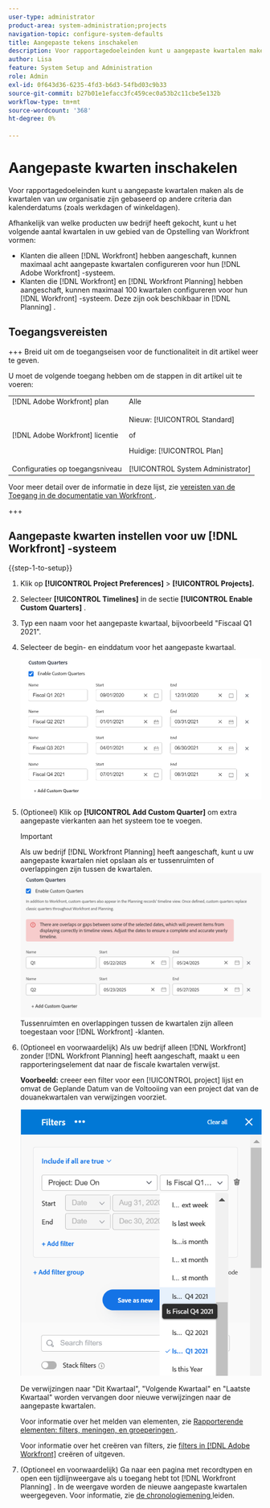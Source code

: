```yaml
---
user-type: administrator
product-area: system-administration;projects
navigation-topic: configure-system-defaults
title: Aangepaste tekens inschakelen
description: Voor rapportagedoeleinden kunt u aangepaste kwartalen maken als de kwartalen van uw organisatie zijn gebaseerd op andere criteria dan kalenderdatums (zoals werkdagen of winkeldagen).
author: Lisa
feature: System Setup and Administration
role: Admin
exl-id: 0f643d36-6235-4fd3-b6d3-54fbd03c9b33
source-git-commit: b27b01e1efacc3fc459cec0a53b2c11cbe5e132b
workflow-type: tm+mt
source-wordcount: '368'
ht-degree: 0%

---
```


# Aangepaste kwarten inschakelen

<!--Audited: 11/2024-->

Voor rapportagedoeleinden kunt u aangepaste kwartalen maken als de kwartalen van uw organisatie zijn gebaseerd op andere criteria dan kalenderdatums (zoals werkdagen of winkeldagen).

Afhankelijk van welke producten uw bedrijf heeft gekocht, kunt u het volgende aantal kwartalen in uw gebied van de Opstelling van Workfront vormen:

* Klanten die alleen [!DNL Workfront] hebben aangeschaft, kunnen maximaal acht aangepaste kwartalen configureren voor hun [!DNL Adobe Workfront] -systeem.
* Klanten die [!DNL Workfront] en [!DNL Workfront Planning] hebben aangeschaft, kunnen maximaal 100 kwartalen configureren voor hun [!DNL Workfront] -systeem. Deze zijn ook beschikbaar in [!DNL Planning] .

## Toegangsvereisten

+++ Breid uit om de toegangseisen voor de functionaliteit in dit artikel weer te geven.

U moet de volgende toegang hebben om de stappen in dit artikel uit te voeren:

<table style="table-layout:auto"> 
 <col> 
 <col> 
 <tbody> 
  <tr> 
   <td role="rowheader">[!DNL Adobe Workfront] plan</td> 
   <td>Alle</td> 
  </tr> 
  <tr> 
   <td role="rowheader">[!DNL Adobe Workfront] licentie</td> 
   <td><p>Nieuw: [!UICONTROL Standard]</p>
   of
   <p>Huidige: [!UICONTROL Plan]</p>
   </td> 
  </tr> 
  <tr> 
   <td role="rowheader">Configuraties op toegangsniveau</td> 
   <td>[!UICONTROL System Administrator]</td>
  </tr> 
 </tbody> 
</table>

Voor meer detail over de informatie in deze lijst, zie [ vereisten van de Toegang in de documentatie van Workfront ](/help/quicksilver/administration-and-setup/add-users/access-levels-and-object-permissions/access-level-requirements-in-documentation.md).

+++

## Aangepaste kwarten instellen voor uw [!DNL Workfront] -systeem

{{step-1-to-setup}}

1. Klik op **[!UICONTROL Project Preferences]** > **[!UICONTROL Projects].**

1. Selecteer **[!UICONTROL Timelines]** in de sectie **[!UICONTROL Enable Custom Quarters]** .

1. Typ een naam voor het aangepaste kwartaal, bijvoorbeeld &quot;Fiscaal Q1 2021&quot;.
1. Selecteer de begin- en einddatum voor het aangepaste kwartaal.

   ![ Aangepaste kwarten ](assets/custom-quarters-nwe.png)

1. (Optioneel) Klik op **[!UICONTROL Add Custom Quarter]** om extra aangepaste vierkanten aan het systeem toe te voegen.

   >[!IMPORTANT]
   >
   > Als uw bedrijf [!DNL Workfront Planning] heeft aangeschaft, kunt u uw aangepaste kwartalen niet opslaan als er tussenruimten of overlappingen zijn tussen de kwartalen.
   >![ de kwarten van de Douane met overlappende waarschuwing ](assets/custom-quarters-with-overlap-warning.png)
   >Tussenruimten en overlappingen tussen de kwartalen zijn alleen toegestaan voor [!DNL Workfront] -klanten.

1. (Optioneel en voorwaardelijk) Als uw bedrijf alleen [!DNL Workfront] zonder [!DNL Workfront Planning] heeft aangeschaft, maakt u een rapporteringselement dat naar de fiscale kwartalen verwijst.


   **Voorbeeld:** creeer een filter voor een [!UICONTROL project] lijst en omvat de Geplande Datum van de Voltooiing van een project dat van de douanekwartalen van verwijzingen voorziet.

   ![ filter van het Project met douanekwartalen ](assets/example-of-project-filter-with-custom-quarters.png)

   De verwijzingen naar &quot;Dit Kwartaal&quot;, &quot;Volgende Kwartaal&quot; en &quot;Laatste Kwartaal&quot; worden vervangen door nieuwe verwijzingen naar de aangepaste kwartalen.

   Voor informatie over het melden van elementen, zie [ Rapporterende elementen: filters, meningen, en groeperingen ](../../../reports-and-dashboards/reports/reporting-elements/reporting-elements-filters-views-groupings.md).

   Voor informatie over het creëren van filters, zie [ filters in  [!DNL Adobe Workfront]](../../../reports-and-dashboards/reports/reporting-elements/create-filters.md) creëren of uitgeven.
1. (Optioneel en voorwaardelijk) Ga naar een pagina met recordtypen en open een tijdlijnweergave als u toegang hebt tot [!DNL Workfront Planning] . In de weergave worden de nieuwe aangepaste kwartalen weergegeven.
Voor informatie, zie [ de chronologiemening ](/help/quicksilver/planning/views/manage-the-timeline-view.md) leiden.
